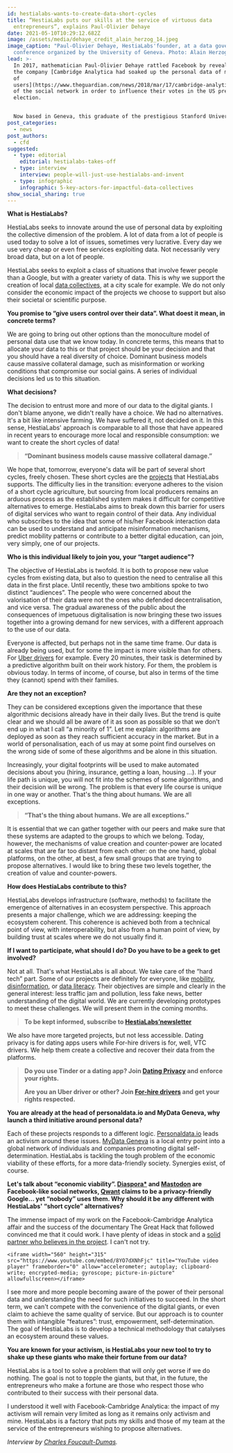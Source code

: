 ```yaml
---
id: hestialabs-wants-to-create-data-short-cycles
title: “HestiaLabs puts our skills at the service of virtuous data
  entrepreneurs”, explains Paul-Olivier Dehaye
date: 2021-05-10T10:29:12.682Z
image: /assets/media/dehaye_credit_alain_herzog_14.jpeg
image_caption: "Paul-Olivier Dehaye, HestiaLabs'founder, at a data governance
  conference organized by the University of Geneva. Photo: Alain Herzog."
lead: >-
  In 2017, mathematician Paul-Olivier Dehaye rattled Facebook by revealing how
  the company [Cambridge Analytica had soaked up the personal data of millions
  of
  users](https://www.theguardian.com/news/2018/mar/17/cambridge-analytica-facebook-influence-us-election)
  of the social network in order to influence their votes in the US presidential
  election.


  Now based in Geneva, this graduate of the prestigious Stanford University has launched HestiaLabs. His objective: that everyone can choose, with full knowledge of the facts, by whom their data is used and for what purpose. His method: to put his skills and those of his team at the service of virtuous projects in order to bring out alternatives that respect personal data. Here are some explanations.
post_categories:
  - news
post_authors:
  - cfd
suggested:
  - type: editorial
    editorial: hestialabs-takes-off
  - type: interview
    interview: people-will-just-use-hestialabs-and-invent
  - type: infographic
    infographic: 5-key-actors-for-impactful-data-collectives
show_social_sharing: true
---
```

**What is HestiaLabs?**

HestiaLabs seeks to innovate around the use of personal data by exploiting the collective dimension of the problem. A lot of data from a lot of people is used today to solve a lot of issues, sometimes very lucrative. Every day we use very cheap or even free services exploiting data. Not necessarily very broad data, but on a lot of people.

HestiaLabs seeks to exploit a class of situations that involve fewer people than a Google, but with a greater variety of data. This is why we support the creation of local [data collectives](/en/projects/), at a city scale for example. We do not only consider the economic impact of the projects we choose to support but also their societal or scientific purpose.

**You promise to “give users control over their data”. What doest it mean, in concrete terms?**

We are going to bring out other options than the monoculture model of personal data use that we know today. In concrete terms, this means that to allocate your data to this or that project should be your decision and that you should have a real diversity of choice. Dominant business models cause massive collateral damage, such as misinformation or working conditions that compromise our social gains. A series of individual decisions led us to this situation.

**What decisions?**

The decision to entrust more and more of our data to the digital giants. I don't blame anyone, we didn't really have a choice. We had no alternatives. It's a bit like intensive farming. We have suffered it, not decided on it. In this sense, HestiaLabs' approach is comparable to all those that have appeared in recent years to encourage more local and responsible consumption: we want to create the short cycles of data!

> **“Dominant business models cause massive collateral damage.”**

We hope that, tomorrow, everyone's data will be part of several short cycles, freely chosen. These short cycles are the [projects](/en/projects) that HestiaLabs supports. The difficulty lies in the transition: everyone adheres to the vision of a short cycle agriculture, but sourcing from local producers remains an arduous process as the established system makes it difficult for competitive alternatives to emerge. HestiaLabs aims to break down this barrier for users of digital services who want to regain control of their data. Any individual who subscribes to the idea that some of his/her Facebook interaction data can be used to understand and anticipate misinformation mechanisms, predict mobility patterns or contribute to a better digital education, can join, very simply, one of our projects.

**Who is this individual likely to join you, your “target audience”?**

The objective of HestiaLabs is twofold. It is both to propose new value cycles from existing data, but also to question the need to centralise all this data in the first place. Until recently, these two ambitions spoke to two distinct “audiences”. The people who were concerned about the valorisation of their data were not the ones who defended decentralisation, and vice versa. The gradual awareness of the public about the consequences of impetuous digitalisation is now bringing these two issues together into a growing demand for new services, with a different approach to the use of our data.

Everyone is affected, but perhaps not in the same time frame. Our data is already being used, but for some the impact is more visible than for others. For [Uber drivers](/en/projects#uber-drivers) for example. Every 20 minutes, their task is determined by a predictive algorithm built on their work history. For them, the problem is obvious today. In terms of income, of course, but also in terms of the time they (cannot) spend with their families.

**Are they not an exception?**

They can be considered exceptions given the importance that these algorithmic decisions already have in their daily lives. But the trend is quite clear and we should all be aware of it as soon as possible so that we don't end up in what I call “a minority of 1”. Let me explain: algorithms are deployed as soon as they reach sufficient accuracy in the market. But in a world of personalisation, each of us may at some point find ourselves on the wrong side of some of these algorithms and be alone in this situation.

Increasingly, your digital footprints will be used to make automated decisions about you (hiring, insurance, getting a loan, housing ...). If your life path is unique, you will not fit into the schemes of some algorithms, and their decision will be wrong. The problem is that every life course is unique in one way or another. That's the thing about humans. We are all exceptions.

> **“That's the thing about humans. We are all exceptions.”**

It is essential that we can gather together with our peers and make sure that these systems are adapted to the groups to which we belong. Today, however, the mechanisms of value creation and counter-power are located at scales that are far too distant from each other: on the one hand, global platforms, on the other, at best, a few small groups that are trying to propose alternatives. I would like to bring these two levels together, the creation of value and counter-powers.

**How does HestiaLabs contribute to this?**

HestiaLabs develops infrastructure (software, methods) to facilitate the emergence of alternatives in an ecosystem perspective. This approach presents a major challenge, which we are addressing: keeping the ecosystem coherent. This coherence is achieved both from a technical point of view, with interoperability, but also from a human point of view, by building trust at scales where we do not usually find it.

**If I want to participate, what should I do? Do you have to be a geek to get involved?**

Not at all. That's what HestiaLabs is all about. We take care of the “hard tech” part. Some of our projects are definitely for everyone, like [mobility](/en/projects#mobility), [disinformation](/en/projects#disinformation), or [data literacy](/en/projects#data-literacy). Their objectives are simple and clearly in the general interest: less traffic jam and pollution, less fake news, better understanding of the digital world. We are currently developing prototypes to meet these challenges. We will present them in the coming months.

> **To be kept informed, subscribe to [HestiaLabs’newsletter](https://hestialabs.org/en/#newsletter)**

We also have more targeted projects, but not less accessible. Dating privacy is for dating apps users while For-hire drivers is for, well, VTC drivers. We help them create a collective and recover their data from the platforms.

> **Do you use Tinder or a dating app? Join [Dating Privacy](https://dating-privacy.hestialabs.org/en/act/sar/) and enforce your rights.**
>
> **Are you an Uber driver or other? Join [For-hire drivers](/en/projects#uber-drivers) and get your rights respected.**

**You are already at the head of personaldata.io and MyData Geneva, why launch a third initiative around personal data?**

Each of these projects responds to a different logic. [Personaldata.io](https://wiki.personaldata.io/wiki/Main_Page) leads an activism around these issues. [MyData Geneva](https://mydatageneva.org/) is a local entry point into a global network of individuals and companies promoting digital self-determination. HestiaLabs is tackling the tough problem of the economic viability of these efforts, for a more data-friendly society. Synergies exist, of course.

**Let's talk about “economic viability”. [Diaspora*](https://diaspora-fr.org/) and [Mastodon](https://joinmastodon.org/) are Facebook-like social networks, [Qwant](https://www.qwant.com/) claims to be a privacy-friendly Google... yet “nobody” uses them. Why should it be any different with HestiaLabs' “short cycle” alternatives?**

The immense impact of my work on the Facebook-Cambridge Analytica affair and the success of the documentary The Great Hack that followed convinced me that it could work. I have plenty of ideas in stock and a [solid partner who believes in the project](https://hestialabs.org/en/blog/interview/people-will-just-use-hestialabs-and-invent/). I can't not try.

```
<iframe width="560" height="315" src="https://www.youtube.com/embed/8YO7dXNhFjc" title="YouTube video player" frameborder="0" allow="accelerometer; autoplay; clipboard-write; encrypted-media; gyroscope; picture-in-picture" allowfullscreen></iframe>
```

I see more and more people becoming aware of the power of their personal data and understanding the need for such initiatives to succeed. In the short term, we can't compete with the convenience of the digital giants, or even claim to achieve the same quality of service. But our approach is to counter them with intangible “features”: trust, empowerment, self-determination. The goal of HestiaLabs is to develop a technical methodology that catalyses an ecosystem around these values.

**You are known for your activism, is HestiaLabs your new tool to try to shake up these giants who make their fortune from our data?**

HestiaLabs is a tool to solve a problem that will only get worse if we do nothing. The goal is not to topple the giants, but that, in the future, the entrepreneurs who make a fortune are those who respect those who contributed to their success with their personal data.

I understood it well with Facebook-Cambridge Analytica: the impact of my activism will remain very limited as long as it remains only activism and mine. HestiaLabs is a factory that puts my skills and those of my team at the service of the entrepreneurs wishing to propose alternatives.

*Interview by [Charles Foucault-Dumas](https://hestialabs.org/en/blog/author/cfd/).*
